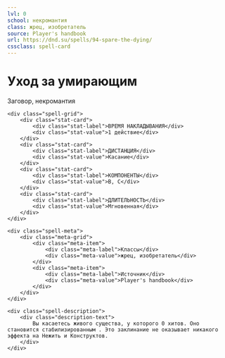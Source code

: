 ```yaml
---
lvl: 0
school: некромантия
class: жрец, изобретатель
source: Player's handbook
url: https://dnd.su/spells/94-spare-the-dying/
cssclass: spell-card
---
```


<div class="spell-container">
    <div class="spell-header">
        <h1 class="spell-name">Уход за умирающим</h1>
        <div class="spell-level">Заговор, некромантия</div>
    </div>
    
    <div class="spell-grid">
        <div class="stat-card">
            <div class="stat-label">ВРЕМЯ НАКЛАДЫВАНИЯ</div>
            <div class="stat-value">1 действие</div>
        </div>
        <div class="stat-card">
            <div class="stat-label">ДИСТАНЦИЯ</div>
            <div class="stat-value">Касание</div>
        </div>
        <div class="stat-card">
            <div class="stat-label">КОМПОНЕНТЫ</div>
            <div class="stat-value">В, С</div>
        </div>
        <div class="stat-card">
            <div class="stat-label">ДЛИТЕЛЬНОСТЬ</div>
            <div class="stat-value">Мгновенная</div>
        </div>
    </div>
    
    <div class="spell-meta">
        <div class="meta-grid">
            <div class="meta-item">
                <div class="meta-label">Классы</div>
                <div class="meta-value">жрец, изобретатель</div>
            </div>
            <div class="meta-item">
                <div class="meta-label">Источник</div>
                <div class="meta-value">Player's handbook</div>
            </div>
        </div>
    </div>
    
    <div class="spell-description">
        <div class="description-text">
            Вы касаетесь живого существа, у которого 0 хитов. Оно становится стабилизированным . Это заклинание не оказывает никакого эффекта на Нежить и Конструктов.
        </div>
    </div>
</div>